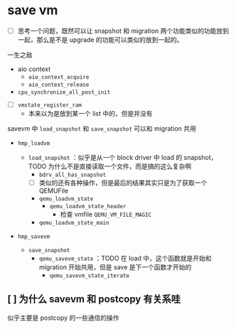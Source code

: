 # save vm

- [ ] 思考一个问题，既然可以让 snapshot 和 migration 两个功能类似的功能放到一起，那么是不是 upgrade 的功能可以类似的放到一起的。

一生之敌
- aio context
    - `aio_context_acquire`
    - `aio_context_release`
- `cpu_synchronize_all_post_init`


- [ ] `vmstate_register_ram`
    - 本来以为是放到某一个 list 中的，但是并没有


savevm 中 `load_snapshot` 和 `save_snapshot` 可以和 migration 共用
- `hmp_loadvm`
    - `load_snapshot` ：似乎是从一个 block driver 中 load 的 snapshot，TODO 为什么不是直接读取一个文件，而是搞的这么复杂啊
        - `bdrv_all_has_snapshot`
        - [ ] 类似的还有各种操作，但是最后的结果其实只是为了获取一个 QEMUFile
        - `qemu_loadvm_state`
            - `qemu_loadvm_state_header`
                - 检查 vmfile `QEMU_VM_FILE_MAGIC`
        - `qemu_loadvm_state_main`

- `hmp_savevm`
    - `save_snapshot`
        - `qemu_savevm_state` ：TODO 在 load 中，这个函数就是开始和 migration 开始共用，但是 save 是下一个函数才开始的
            - `qemu_savevm_state_iterate`

## [ ]  为什么 savevm 和 postcopy 有关系哇
似乎主要是 postcopy 的一些通信的操作
